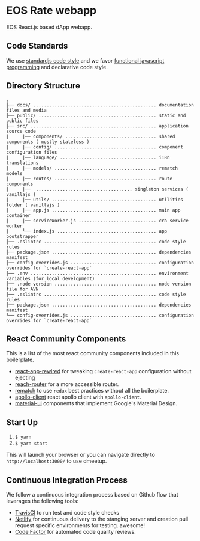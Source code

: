# EOS Rate webapp

EOS React.js based dApp webapp.

## Code Standards

We use [standardjs code style](https://standardjs.com) and we favor [functional javascript programming](https://www.youtube.com/watch?v=BMUiFMZr7vk&list=PL0zVEGEvSaeEd9hlmCXrk5yUyqUag-n84) and declarative code style.

## Directory Structure

```
.
├── docs/ .............................................. documentation files and media
├── public/ ............................................ static and public files
├── src/ ............................................... application source code
|     |── components/ .................................. shared components ( mostly stateless )
|     |── config/ ...................................... component configuration files
|     |── language/ .................................... i18n translations
|     |── models/ ...................................... rematch models
|     |── routes/ ...................................... route components
|     |──  .................................... singleton services ( vanillajs )
|     |── utils/ ....................................... utilities folder ( vanillajs )
|     |── app.js ....................................... main app container
|     |── serviceWorker.js ............................. cra service worker
|     └── index.js ..................................... app bootstrapper
├── .eslintrc .......................................... code style rules
├── package.json ....................................... dependencies manifest
├── config-overrides.js ................................ configuration overrides for `create-react-app`
├── .env ............................................... environment variables (for local development)
├── .node-version ...................................... node version file for AVN
├── .eslintrc .......................................... code style rules
├── package.json ....................................... dependencies manifest
└── config-overrides.js ................................ configuration overrides for `create-react-app`

```

## React Community Components

This is a list of the most react community components included in this boilerplate.

- [react-app-rewired](https://github.com/timarney/react-app-rewired) for tweaking `create-react-app` configuration without ejecting
- [reach-router](https://github.com/reach/router) for a more accessible router.
- [rematch](https://github.com/rematch/rematch) to use `redux` best practices without all the boilerplate.
- [apollo-client](https://github.com/apollographql/apollo-client) react apollo client with `apollo-client`.
- [material-ui](https://github.com/mui-org/material-ui) components that implement Google's Material Design.

## Start Up

1. `$ yarn`
2. `$ yarn start`

This will launch your browser or you can navigate directly to `http://localhost:3000/` to use dmeetup.

## Continuous Integration Process

We follow a continuous integration process based on Github flow that leverages the following tools:

- [TravisCI](https://travis-ci.org/) to run test and code style checks
- [Netlify](https://netlify.com) for continuous delivery to the stanging server and creation pull request specific environments for testing. awesome!
- [Code Factor](https://codefactor.io) for automated code quality reviews.
